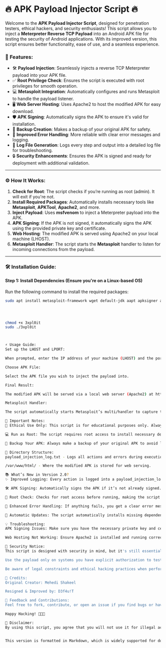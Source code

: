 # 🔥 **APK Payload Injector Script** 🔥

Welcome to the **APK Payload Injector Script**, designed for penetration testers, ethical hackers, and security enthusiasts! This script allows you to inject a **Meterpreter Reverse TCP Payload** into an Android APK file for testing the security of Android applications. With its improved version, this script ensures better functionality, ease of use, and a seamless experience.

### 📌 **Features:**
- 🛠 **Payload Injection**: Seamlessly injects a reverse TCP Meterpreter payload into your APK file.
- ✅ **Root Privilege Check**: Ensures the script is executed with root privileges for smooth operation.
- 💻 **Metasploit Integration**: Automatically configures and runs Metasploit to handle the payload listener.
- 🖥 **Web Server Hosting**: Uses Apache2 to host the modified APK for easy download.
- 🛡 **APK Signing**: Automatically signs the APK to ensure it's valid for installation.
- 📂 **Backup Creation**: Makes a backup of your original APK for safety.
- 🚀 **Improved Error Handling**: More reliable with clear error messages and logging.
- 📝 **Log File Generation**: Logs every step and output into a detailed log file for troubleshooting.
- 🔒 **Security Enhancements**: Ensures the APK is signed and ready for deployment with additional validation.

---

### ⚙️ **How It Works:**
1. **Check for Root**: The script checks if you’re running as root (admin). It will exit if you're not.
2. **Install Required Packages**: Automatically installs necessary tools like **Metasploit**, **APKTool**, **Apache2**, and more.
3. **Inject Payload**: Uses **msfvenom** to inject a Meterpreter payload into the APK.
4. **APK Signing**: If the APK is not signed, it automatically signs the APK using the provided private key and certificate.
5. **Web Hosting**: The modified APK is served using Apache2 on your local machine (LHOST).
6. **Metasploit Handler**: The script starts the **Metasploit** handler to listen for incoming connections from the payload.

---

### 🛠 **Installation Guide**:

#### **Step 1: Install Dependencies** (Ensure you're on a Linux-based OS)
Run the following command to install the required packages:
```bash
sudo apt install metasploit-framework wget default-jdk aapt apksigner apache2 unzip curl




chmod +x 3xpl0it
sudo ./3xpl0it



⚡ Usage Guide:
Set up the LHOST and LPORT:

When prompted, enter the IP address of your machine (LHOST) and the port (LPORT) for Metasploit to listen on.

Choose APK File:

Select the APK file you wish to inject the payload into.

Final Result:

The modified APK will be served via a local web server (Apache2) at http://<LHOST>/<BIND_APK_NAME>.

Metasploit Handler:

The script automatically starts Metasploit’s multi/handler to capture the reverse connection.

📝 Important Notes:
🚨 Ethical Use Only: This script is for educational purposes only. Always ensure you have explicit permission before testing any application or device.

💻 Run as Root: The script requires root access to install necessary dependencies and modify system files.

🔄 Backup Your APK: Always make a backup of your original APK to avoid losing the original file.

📂 Directory Structure:
payload_injection_log.txt - Logs all actions and errors during execution for troubleshooting.

/var/www/html/ - Where the modified APK is stored for web serving.

📚 What’s New in Version 2.0?
✨ Improved Logging: Every action is logged into a payload_injection_log.txt file.

🛠 APK Signing: Automatically signs the APK if it’s not already signed.

🔧 Root Check: Checks for root access before running, making the script more secure.

🧰 Enhanced Error Handling: If anything fails, you get a clear error message with suggestions.

🔄 Automatic Updates: The script automatically installs missing dependencies.

💡 Troubleshooting:
APK Signing Issues: Make sure you have the necessary private key and certificate for signing the APK.

Web Hosting Not Working: Ensure Apache2 is installed and running correctly. You can check it using sudo service apache2 status.

🔐 Security Notice:
This script is designed with security in mind, but it's still essential to:

Use the payload only on systems you have explicit authorization to test.

Be aware of legal constraints and ethical hacking practices when performing penetration testing.

🚀 Credits:
Original Creator: Mehedi Shakeel

Resigned & Improved by: D3f4u!T

💬 Feedback and Contributions:
Feel free to fork, contribute, or open an issue if you find bugs or have suggestions for improvement. I'm always open to collaboration and learning new things!

Happy Hacking! 👨‍💻👾

🏅 Disclaimer:
By using this script, you agree that you will not use it for illegal activities. You should only use it on devices and systems that you own or have explicit permission to test.


This version is formatted in Markdown, which is widely supported for documentation and readme files. You can simply copy and paste this directly into your `README.md` file.
